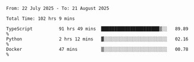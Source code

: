 <!--START_SECTION:waka-->

```abap
From: 22 July 2025 - To: 21 August 2025

Total Time: 102 hrs 9 mins

TypeScript          91 hrs 49 mins  ██████████████████████▒░░   89.89 %
Python              2 hrs 12 mins   ▓░░░░░░░░░░░░░░░░░░░░░░░░   02.16 %
Docker              47 mins         ▒░░░░░░░░░░░░░░░░░░░░░░░░   00.78 %
```

<!--END_SECTION:waka-->
